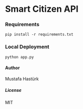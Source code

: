 # Smart Citizen API

 

### Requirements

```
pip install -r requirements.txt
```

### Local Deployment
```
python app.py
```

#### Author
Mustafa Hastürk

##### License
MIT 
